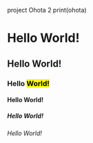 project Ohota 2
print(ohota)
<!DOCTYPE html>
<html lang="ru">
<head>
    <meta charset="UTF-8">
<meta http-equiv="X-UA-Compatible" content="IE=edge">
    <meta name="viewport" content="width=device-width, initial-scale=1.0">
<link rel="shortcut icon" href="ikonka.ico" type="image/x-icon">
<title>Karetos</title>
</head>
<body>

<h1>Hello World!</h1>
<h2>Hello World!</h2>
<h3>Hello <mark>World!</mark></h3>
<h4>Hello World!</h4>
<h5>Hello World!</h5>
<h6>Hello World!</h6>
